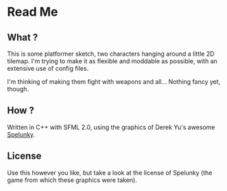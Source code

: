 Read Me
=======

What ?
------

This is some platformer sketch, two characters hanging around a little 2D tilemap.
I'm trying to make it as flexible and moddable as possible, with an extensive use of config files.

I'm thinking of making them fight with weapons and all... Nothing fancy yet, though.


How ?
-----

Written in C++ with SFML 2.0, using the graphics of Derek Yu's awesome [Spelunky](http://spelunkyworld.com/original.html).


License
-------

Use this however you like, but take a look at the license of Spelunky (the game from which these graphics were taken).
